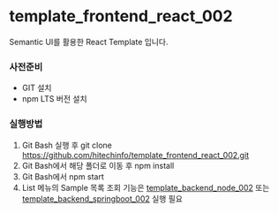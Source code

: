 # template_frontend_react_002
Semantic UI를 활용한 React Template 입니다.

### 사전준비
- GIT 설치
- npm LTS 버전 설치

### 실행방법
1. Git Bash 실행 후 git clone https://github.com/hitechinfo/template_frontend_react_002.git
2. Git Bash에서 해당 폴더로 이동 후 npm install
3. Git Bash에서 npm start
4. List 메뉴의 Sample 목록 조회 기능은 [template_backend_node_002](https://github.com/hitechinfo/template_backend_node_002) 또는 [template_backend_springboot_002](https://github.com/hitechinfo/template_backend_springboot_002) 실행 필요
